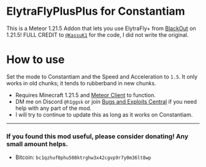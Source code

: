# ElytraFlyPlusPlus for Constantiam
This is a Meteor 1.21.5 Addon that lets you use ElytraFly+ from [BlackOut](https://github.com/KassuK1/BlackOut) on 1.21.5! FULL CREDIT to [`@KassuK1`](https://github.com/KassuK1) for the code, I did not write the original.
# How to use
Set the mode to Constantiam and the Speed and Acceleration to `1.5`. It only works in old chunks; it tends to rubberband in new chunks.
- Requires Minecraft 1.21.5 and [Meteor Client](https://meteorclient.com) to function.
- DM me on Discord `@h1ggsk` or join [Bugs and Exploits Central](https://discord.com/invite/zcfMqDgFnF) if you need help with any part of the mod.
- I will try to continue to update this as long as it works on Constantiam.
<hr>

### If you found this mod useful, please consider donating! Any small amount helps.
- Bitcoin: `bc1qzhuf0phu508ktrghw3x42cgvp9r7y0m36lt8wp`
